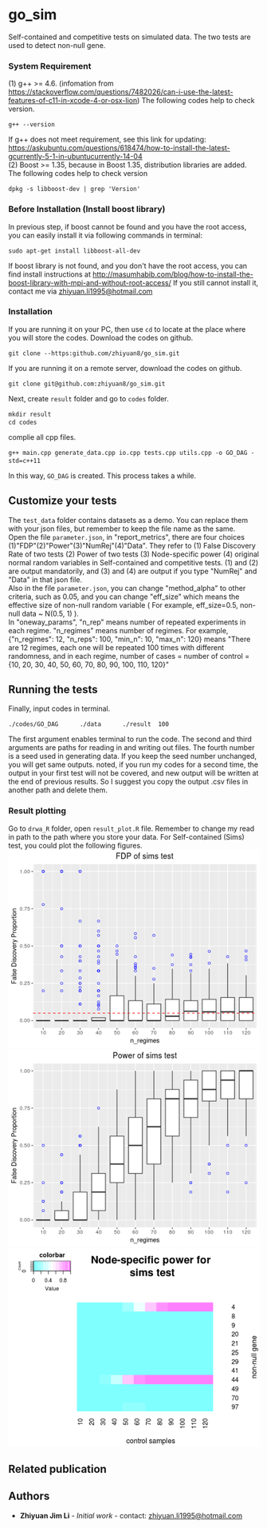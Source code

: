 ﻿# go_sim

Self-contained and competitive tests on simulated data. The two tests are used to detect non-null gene.

### System Requirement
(1) g++ >= 4.6. (infomation from https://stackoverflow.com/questions/7482026/can-i-use-the-latest-features-of-c11-in-xcode-4-or-osx-lion) The following codes help to check version.
```
g++ --version
```
If g++ does not meet requirement, see this link for updating: https://askubuntu.com/questions/618474/how-to-install-the-latest-gcurrently-5-1-in-ubuntucurrently-14-04 <br/>
(2) Boost >= 1.35, because in Boost 1.35, distribution libraries are added. The following codes help to check version
```
dpkg -s libboost-dev | grep 'Version'
```

### Before Installation (Install boost library)

In previous step, if boost cannot be found and you have the root access, you can easily install it via following commands in terminal:
```
sudo apt-get install libboost-all-dev
```
If boost library is not found, and you don't have the root access, you can find install instructions at http://masumhabib.com/blog/how-to-install-the-boost-library-with-mpi-and-without-root-access/  If you still cannot install it, contact me via zhiyuan.li1995@hotmail.com <br/>

### Installation 

If you are running it on your PC, then use ```cd``` to locate at the place where you will store the codes. Download the codes on github.
```
git clone --https:github.com/zhiyuan8/go_sim.git
```
If you are running it on a remote server, download the codes on github.
```
git clone git@github.com:zhiyuan8/go_sim.git 
```
Next, create ```result``` folder and go to ```codes``` folder.
```
mkdir result
cd codes
```
complie all cpp files.
```
g++ main.cpp generate_data.cpp io.cpp tests.cpp utils.cpp -o GO_DAG -std=c++11
```
In this way, ```GO_DAG``` is created. 	This process takes a while.

## Customize your tests
The ```test_data``` folder contains datasets as a demo. You can replace them with your json files, but remember to keep the file name as the same.  <br/>
Open the file ```parameter.json```, in "report_metrics", there are four choices (1)"FDP"(2)"Power"(3)"NumRej"(4)"Data". They refer to (1) False Discovery Rate of two tests (2) Power of two tests (3) Node-specific power (4) original normal random variables in Self-contained and competitive tests. (1) and (2) are output mandatorily, and (3) and (4) are output if you type "NumRej" and "Data" in that json file. <br/>
Also in the file ```parameter.json```, you can change "method_alpha" to other criteria, such as 0.05, and you can change  "eff_size" which means the effective size of non-null random variable ( For example, eff_size=0.5, non-null data ~ N(0.5, 1) ). <br/>
In  "oneway_params", "n_rep" means number of repeated experiments in each regime. "n_regimes" means number of regimes. For example,  {"n_regimes": 12, "n_reps": 100, "min_n": 10, "max_n": 120} means "There are 12 regimes, each one will be repeated 100 times with different randomness, and in each regime, number of cases = number of control = {10, 20, 30, 40, 50, 60, 70, 80, 90, 100, 110, 120}"

## Running the tests

Finally, input codes in terminal.
```
./codes/GO_DAG      ./data      ./result  100
```
The first argument enables terminal to run the code. The second and third arguments are paths for reading in and writing out files. The fourth number is a seed used in generating data. If you keep the seed number unchanged, you will get same outputs.
noted, if you run my codes for a second time, the output in your first test will not be covered, and new output will be written at the end of previous results. So I suggest you copy the output .csv files in another path and delete them.

### Result plotting
Go to ```drwa_R``` folder, open ```result_plot.R``` file. Remember to change my read in path to the path where you store your data. For Self-contained (Sims) test, you could plot the following figures.
![Test Image 1](https://github.com/zhiyuan8/go_sim/blob/master/figures/Rplot01.png)
![Test Image 2](https://github.com/zhiyuan8/go_sim/blob/master/figures/Rplot03.png)
![Test Image 3](https://github.com/zhiyuan8/go_sim/blob/master/figures/Rplot05.png)
    

## Related publication


## Authors

* **Zhiyuan Jim Li** - *Initial work* - contact: zhiyuan.li1995@hotmail.com


